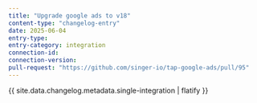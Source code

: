 ```yaml
---
title: "Upgrade google ads to v18"
content-type: "changelog-entry"
date: 2025-06-04
entry-type: 
entry-category: integration
connection-id: 
connection-version: 
pull-request: "https://github.com/singer-io/tap-google-ads/pull/95"
---
```

{{ site.data.changelog.metadata.single-integration | flatify }}